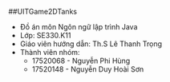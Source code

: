 ##UITGame2DTanks
+ Đồ án môn Ngôn ngữ lập trình Java 
+ Lớp: SE330.K11
+ Giáo viên hướng dẫn: Th.S Lê Thanh Trọng
+ Thành viên nhóm:
    * 17520068 - Nguyễn Phi Hùng
    * 17520148 - Nguyễn Duy Hoài Sơn 
 